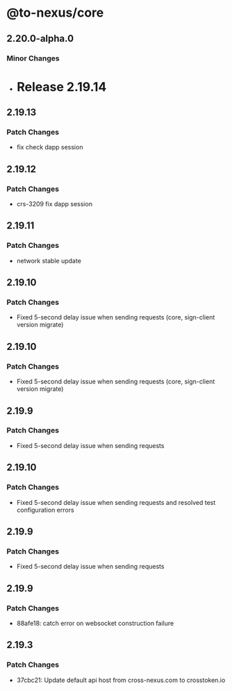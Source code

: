# @to-nexus/core

## 2.20.0-alpha.0

### Minor Changes

- # Release 2.19.14

## 2.19.13

### Patch Changes

- fix check dapp session

## 2.19.12

### Patch Changes

- crs-3209 fix dapp session

## 2.19.11

### Patch Changes

- network stable update

## 2.19.10

### Patch Changes

- Fixed 5-second delay issue when sending requests (core, sign-client version migrate)

## 2.19.10

### Patch Changes

- Fixed 5-second delay issue when sending requests (core, sign-client version migrate)

## 2.19.9

### Patch Changes

- Fixed 5-second delay issue when sending requests

## 2.19.10

### Patch Changes

- Fixed 5-second delay issue when sending requests and resolved test configuration errors

## 2.19.9

### Patch Changes

- Fixed 5-second delay issue when sending requests

## 2.19.9

### Patch Changes

- 88afe18: catch error on websocket construction failure

## 2.19.3

### Patch Changes

- 37cbc21: Update default api host from cross-nexus.com to crosstoken.io
